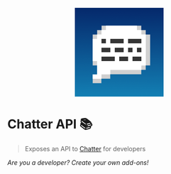 <p align="center">
    <a href="https://github.com/Axieum/Chatter">
        <img src="src/main/resources/logo.png" height="200" alt="Chatter Logo">
    </a>
</p>

# Chatter API :books:
> Exposes an API to [Chatter](..) for developers

_Are you a developer? Create your own add-ons!_
